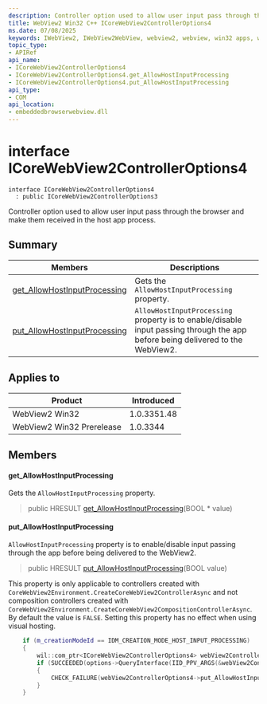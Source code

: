 ```yaml
---
description: Controller option used to allow user input pass through the browser and make them received in the host app process.
title: WebView2 Win32 C++ ICoreWebView2ControllerOptions4
ms.date: 07/08/2025
keywords: IWebView2, IWebView2WebView, webview2, webview, win32 apps, win32, edge, ICoreWebView2, ICoreWebView2Controller, browser control, edge html, ICoreWebView2ControllerOptions4
topic_type: 
- APIRef
api_name:
- ICoreWebView2ControllerOptions4
- ICoreWebView2ControllerOptions4.get_AllowHostInputProcessing
- ICoreWebView2ControllerOptions4.put_AllowHostInputProcessing
api_type:
- COM
api_location:
- embeddedbrowserwebview.dll
---
```


# interface ICoreWebView2ControllerOptions4

```
interface ICoreWebView2ControllerOptions4
  : public ICoreWebView2ControllerOptions3
```

Controller option used to allow user input pass through the browser and make them received in the host app process.

## Summary

 Members                        | Descriptions
--------------------------------|---------------------------------------------
[get_AllowHostInputProcessing](#get_allowhostinputprocessing) | Gets the `AllowHostInputProcessing` property.
[put_AllowHostInputProcessing](#put_allowhostinputprocessing) | `AllowHostInputProcessing` property is to enable/disable input passing through the app before being delivered to the WebView2.

## Applies to

Product                         | Introduced
--------------------------------|---------------------------------------------
WebView2 Win32            |    1.0.3351.48
WebView2 Win32 Prerelease |    1.0.3344

## Members

#### get_AllowHostInputProcessing

Gets the `AllowHostInputProcessing` property.

> public HRESULT [get_AllowHostInputProcessing](#get_allowhostinputprocessing)(BOOL * value)

#### put_AllowHostInputProcessing

`AllowHostInputProcessing` property is to enable/disable input passing through the app before being delivered to the WebView2.

> public HRESULT [put_AllowHostInputProcessing](#put_allowhostinputprocessing)(BOOL value)

This property is only applicable to controllers created with `CoreWebView2Environment.CreateCoreWebView2ControllerAsync` and not composition controllers created with `CoreWebView2Environment.CreateCoreWebView2CompositionControllerAsync`. By default the value is `FALSE`. Setting this property has no effect when using visual hosting. 
```cpp
    if (m_creationModeId == IDM_CREATION_MODE_HOST_INPUT_PROCESSING)
    {
        wil::com_ptr<ICoreWebView2ControllerOptions4> webView2ControllerOptions4;
        if (SUCCEEDED(options->QueryInterface(IID_PPV_ARGS(&webView2ControllerOptions4))))
        {
            CHECK_FAILURE(webView2ControllerOptions4->put_AllowHostInputProcessing(TRUE));
        }
    }
```


